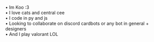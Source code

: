 • Im Koo :3  
• I love cats and central cee  
• I code in py and js  
• Looking to collaborate on discord cardbots or any bot in general + designers  
• And I play valorant LOL  
<!---
KookieDookie7/KookieDookie7 is a ✨ special ✨ repository because its `README.md` (this file) appears on your GitHub profile.
You can click the Preview link to take a look at your changes.
--->
